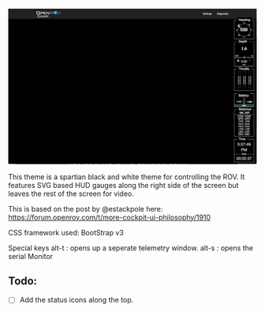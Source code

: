 ![Screen Shot](new-ui.jpg)

This theme is a spartian black and white theme for controlling the ROV.  It features SVG based HUD gauges along the right side of the screen but leaves the rest of the screen for video.

This is based on the post by  @estackpole here: https://forum.openrov.com/t/more-cockpit-ui-philosophy/1910

CSS framework used: BootStrap v3

Special keys
alt-t : opens up a seperate telemetry window.
alt-s : opens the serial Monitor

Todo:
---
-[ ] Add the status icons along the top.
